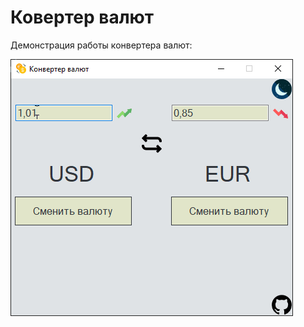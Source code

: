 # Ковертер валют

Демонстрация работы конвертера валют:

![Демонстрация работы конвертера валют](https://github.com/umanets-alexander/CurrencyConverter/blob/main/img/demonstration.gif)
